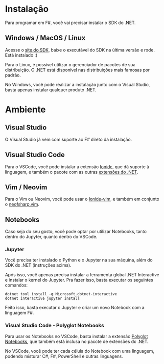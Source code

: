 # Instalação

Para programar em F#, você vai precisar instalar o SDK do .NET.

## Windows / MacOS / Linux

Acesse o [site do SDK](https://dotnet.microsoft.com/pt-br/download), baixe o executável do SDK na última versão e rode. Está instalado :)

Para o Linux, é possível utilizar o gerenciador de pacotes de sua distribuição. O .NET está disponível nas distribuições
mais famosas por padrão.

No Windows, você pode realizar a instalação junto com o Visual Studio, basta apenas instalar qualquer produto .NET.

# Ambiente

## Visual Studio

O Visual Studio já vem com suporte ao F# direto da instalação.

## Visual Studio Code

Para o VSCode, você pode instalar a extensão [Ionide](https://marketplace.visualstudio.com/items?itemName=Ionide.Ionide-fsharp), que dá 
suporte à linguagem, e também o pacote com as outras [extensões do .NET](https://marketplace.visualstudio.com/items?itemName=ms-dotnettools.vscode-dotnet-pack).

## Vim / Neovim

Para o Vim ou Neovim, você pode usar o [Ionide-vim](https://github.com/ionide/Ionide-vim), e também em conjunto o 
[neofsharp.vim](https://github.com/adelarsq/neofsharp.vim).

## Notebooks

Caso seja do seu gosto, você pode optar por utilizar Notebooks, tanto dentro do Jupyter, quanto dentro do VSCode.

### Jupyter

Você precisa ter instalado o Python e o Jupyter na sua máquina, além do SDK do .NET (instruções acima).

Após isso, você apenas precisa instalar a ferramenta global .NET Interactive e instalar o kernel do Jupyter. Pra fazer
isso, basta executar os seguintes comandos:

```
dotnet tool install -g Microsoft.dotnet-interactive
dotnet interactive jupyter install
```

Feito isso, basta executar o Jupyter e criar um novo Notebook com a linguagem F#.

### Visual Studio Code - Polyglot Notebooks

Para usar os Notebooks no VSCode, basta instalar a extensão [Polyglot Notebooks](https://marketplace.visualstudio.com/items?itemName=ms-dotnettools.dotnet-interactive-vscode),
que também está inclusa no pacote de extensões do .NET.

No VSCode, você pode ter cada célula do Notebook com uma linguagem, podendo misturar C#, F#, PowerShell e outras
linguagens.

